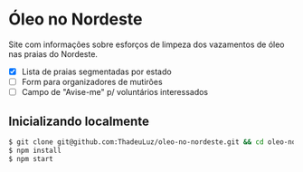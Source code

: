 # Óleo no Nordeste

Site com informações sobre esforços de limpeza dos vazamentos de óleo nas praias do Nordeste.

- [x] Lista de praias segmentadas por estado
- [ ] Form para organizadores de mutirões
- [ ] Campo de "Avise-me" p/ voluntários interessados

## Inicializando localmente

```sh
$ git clone git@github.com:ThadeuLuz/oleo-no-nordeste.git && cd oleo-no-nordeste
$ npm install
$ npm start
```
